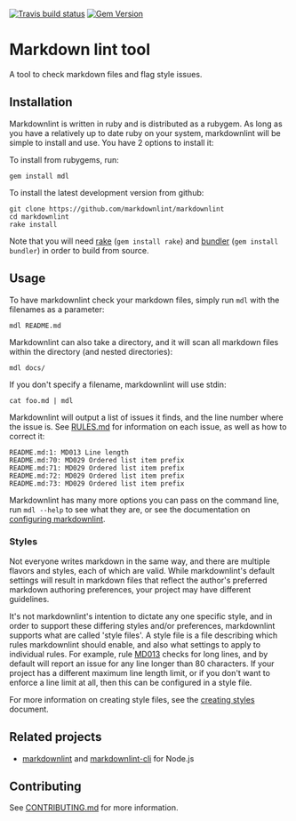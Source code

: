 [![Travis build status](http://api.travis-ci.org/markdownlint/markdownlint.svg)](https://travis-ci.org/markdownlint/markdownlint)
[![Gem Version](https://badge.fury.io/rb/mdl.svg)](http://badge.fury.io/rb/mdl)

# Markdown lint tool

A tool to check markdown files and flag style issues.

## Installation

Markdownlint is written in ruby and is distributed as a rubygem. As long as
you have a relatively up to date ruby on your system, markdownlint will be
simple to install and use. You have 2 options to install it:

To install from rubygems, run:

```shell
gem install mdl
```

To install the latest development version from github:

```shell
git clone https://github.com/markdownlint/markdownlint
cd markdownlint
rake install
```

Note that you will need [rake](https://github.com/ruby/rake)
(`gem install rake`) and [bundler](https://github.com/bundler/bundler)
(`gem install bundler`) in order to build from source.

## Usage

To have markdownlint check your markdown files, simply run `mdl` with the
filenames as a parameter:

```shell
mdl README.md
```

Markdownlint can also take a directory, and it will scan all markdown files
within the directory (and nested directories):

```shell
mdl docs/
```

If you don't specify a filename, markdownlint will use stdin:

```shell
cat foo.md | mdl
```

Markdownlint will output a list of issues it finds, and the line number where
the issue is. See [RULES.md](docs/RULES.md) for information on each issue, as
well as how to correct it:

```shell
README.md:1: MD013 Line length
README.md:70: MD029 Ordered list item prefix
README.md:71: MD029 Ordered list item prefix
README.md:72: MD029 Ordered list item prefix
README.md:73: MD029 Ordered list item prefix
```

Markdownlint has many more options you can pass on the command line, run
`mdl --help` to see what they are, or see the documentation on
[configuring markdownlint](docs/configuration.md).

### Styles

Not everyone writes markdown in the same way, and there are multiple flavors
and styles, each of which are valid. While markdownlint's default settings
will result in markdown files that reflect the author's preferred markdown
authoring preferences, your project may have different guidelines.

It's not markdownlint's intention to dictate any one specific style, and in
order to support these differing styles and/or preferences, markdownlint
supports what are called 'style files'. A style file is a file describing
which rules markdownlint should enable, and also what settings to apply to
individual rules. For example, rule [MD013](docs/RULES.md#md013---line-length)
checks for long lines, and by default will report an issue for any line longer
than 80 characters. If your project has a different maximum line length limit,
or if you don't want to enforce a line limit at all, then this can be
configured in a style file.

For more information on creating style files, see the
[creating styles](docs/creating_styles.md) document.

## Related projects

- [markdownlint](https://github.com/DavidAnson/markdownlint) and
  [markdownlint-cli](https://github.com/igorshubovych/markdownlint-cli) for
  Node.js

## Contributing

See [CONTRIBUTING.md](CONTRIBUTING.md) for more information.
